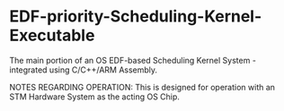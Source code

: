 # EDF-priority-Scheduling-Kernel-Executable
The main portion of an OS EDF-based Scheduling Kernel System - integrated using C/C++/ARM Assembly. 

NOTES REGARDING OPERATION:
This is designed for operation with an STM Hardware System as the acting OS Chip.
